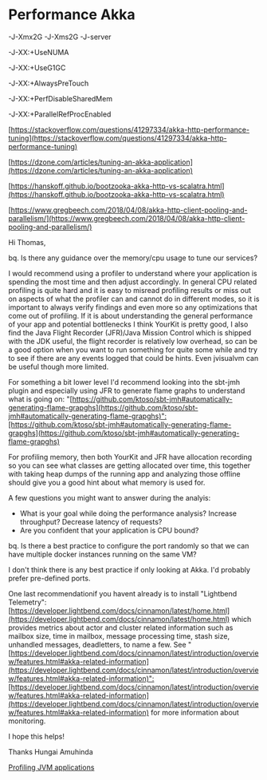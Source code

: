 # Performance Akka

-J-Xmx2G -J-Xms2G -J-server 

-J-XX:+UseNUMA 

-J-XX:+UseG1GC 

-J-XX:+AlwaysPreTouch 

-J-XX:+PerfDisableSharedMem 

-J-XX:+ParallelRefProcEnabled

[https://stackoverflow.com/questions/41297334/akka-http-performance-tuning](https://stackoverflow.com/questions/41297334/akka-http-performance-tuning) 

[https://dzone.com/articles/tuning-an-akka-application](https://dzone.com/articles/tuning-an-akka-application) 

[https://hanskoff.github.io/bootzooka-akka-http-vs-scalatra.html](https://hanskoff.github.io/bootzooka-akka-http-vs-scalatra.html) 

[https://www.gregbeech.com/2018/04/08/akka-http-client-pooling-and-parallelism/](https://www.gregbeech.com/2018/04/08/akka-http-client-pooling-and-parallelism/) 

Hi Thomas,

bq. Is there any guidance over the memory/cpu usage to tune our services?

I would recommend using a profiler to understand where your application is spending the most time and then adjust accordingly.
In general CPU related profiling is quite hard and it is easy to misread profiling results or miss out on aspects of what the profiler can and cannot do in different modes, so it is important to always verify findings and even more so any optimizations that come out of profiling. If it is about understanding the general performance of your app and potential bottlenecks I think YourKit is pretty good, I also find the Java Flight Recorder (JFR)/Java Mission Control which is shipped with the JDK useful, the flight recorder is relatively low overhead, so can be a good option when you want to run something for quite some while and try to see if there are any events logged that could be hints. Even jvisualvm can be useful though more limited.

For something a bit lower level I'd recommend looking into the sbt-jmh plugin and especially using JFR to generate flame graphs to understand what is going on: "[https://github.com/ktoso/sbt-jmh#automatically-generating-flame-grapghs](https://github.com/ktoso/sbt-jmh#automatically-generating-flame-grapghs)":[https://github.com/ktoso/sbt-jmh#automatically-generating-flame-grapghs](https://github.com/ktoso/sbt-jmh#automatically-generating-flame-grapghs)

For profiling memory, then both YourKit and JFR have allocation recording so you can see what classes are getting allocated over time, this together with taking heap dumps of the running app and analyzing those offline should give you a good hint about what memory is used for.

A few questions you might want to answer during the analyis:

- What is your goal while doing the performance analysis? Increase throughput? Decrease latency of requests?
- Are you confident that your application is CPU bound?

bq. Is there a best practice to configure the port randomly so that we can have multiple docker instances running on the same VM?

I don't think there is any best practice if only looking at Akka. I'd probably prefer pre-defined ports.

One last recommendationif you havent already is to install "Lightbend Telemetry":[https://developer.lightbend.com/docs/cinnamon/latest/home.html](https://developer.lightbend.com/docs/cinnamon/latest/home.html) which provides metrics about actor and cluster related information such as mailbox size, time in mailbox, message processing time, stash size, unhandled messages, deadletters, to name a few. See "[https://developer.lightbend.com/docs/cinnamon/latest/introduction/overview/features.html#akka-related-information](https://developer.lightbend.com/docs/cinnamon/latest/introduction/overview/features.html#akka-related-information)":[https://developer.lightbend.com/docs/cinnamon/latest/introduction/overview/features.html#akka-related-information](https://developer.lightbend.com/docs/cinnamon/latest/introduction/overview/features.html#akka-related-information) for more information about monitoring.

I hope this helps!

Thanks
Hungai Amuhinda

[Profiling JVM applications](./Profiling-JVM-applications-6a6f79d5-6c56-46df-a109-fd5cae600ac8.md)